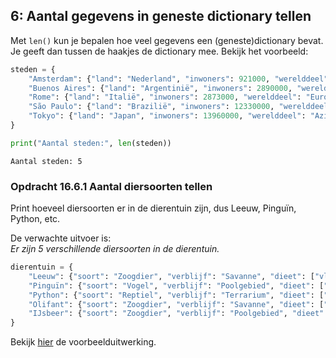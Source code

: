 <!-- Herschreven versie van H16_IA_6_gegevensTellen.md -->

## 6: Aantal gegevens in geneste dictionary tellen

<p>Met <code>len()</code> kun je bepalen hoe veel gegevens een (geneste)dictionary bevat. Je geeft dan tussen de haakjes de dictionary mee. Bekijk het voorbeeld: </p>




```python
steden = {
    "Amsterdam": {"land": "Nederland", "inwoners": 921000, "werelddeel": "Europa"},
    "Buenos Aires": {"land": "Argentinië", "inwoners": 2890000, "werelddeel": "Zuid-Amerika"},
    "Rome": {"land": "Italië", "inwoners": 2873000, "werelddeel": "Europa"},
    "São Paulo": {"land": "Brazilië", "inwoners": 12330000, "werelddeel": "Zuid-Amerika"},
    "Tokyo": {"land": "Japan", "inwoners": 13960000, "werelddeel": "Azië"}
}

print("Aantal steden:", len(steden))
```

    Aantal steden: 5


### Opdracht 16.6.1 Aantal diersoorten tellen

<p>Print hoeveel diersoorten er in de dierentuin zijn, dus Leeuw, Pinguïn, Python, etc.</p>

<p>De verwachte uitvoer is:<br>
<i>Er zijn 5 verschillende diersoorten in de dierentuin.</i></p>



```python
dierentuin = {
    "Leeuw": {"soort": "Zoogdier", "verblijf": "Savanne", "dieet": ["vlees"], "aantal": 2},
    "Pinguïn": {"soort": "Vogel", "verblijf": "Poolgebied", "dieet": ["vis", "kril"], "aantal": 15},
    "Python": {"soort": "Reptiel", "verblijf": "Terrarium", "dieet": ["muizen", "ratten"], "aantal": 3},
    "Olifant": {"soort": "Zoogdier", "verblijf": "Savanne", "dieet": ["planten", "fruit", "bladeren"], "aantal": 1},
    "IJsbeer": {"soort": "Zoogdier", "verblijf": "Poolgebied", "dieet": ["vlees"], "aantal": 2}
}


```



<p>Bekijk <a href="https://rweeda.github.io/PythonIA/docs/IA_16_oplossingen.html#opgave1661" target="_blank">hier</a> de voorbeelduitwerking.</p>

<!-- ANTWOORD 
dierentuin = {
    "Leeuw": {"soort": "Zoogdier", "verblijf": "Savanne", "dieet": ["vlees"], "aantal": 2},
    "Pinguïn": {"soort": "Vogel", "verblijf": "Poolgebied", "dieet": ["vis", "kril"], "aantal": 15},
    "Python": {"soort": "Reptiel", "verblijf": "Terrarium", "dieet": ["muizen", "ratten"], "aantal": 3},
    "Olifant": {"soort": "Zoogdier", "verblijf": "Savanne", "dieet": ["planten", "fruit", "bladeren"], "aantal": 1},
    "IJsbeer": {"soort": "Zoogdier", "verblijf": "Poolgebied", "dieet": ["vlees"], "aantal": 2}
}


print("Er zijn", len(dierentuin), "verschillende diersoorten in de dierentuin.")

-->
